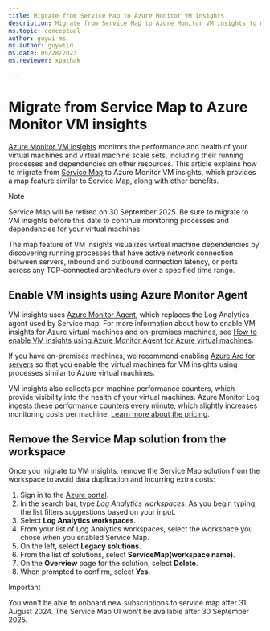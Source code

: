 ```yaml
---
title: Migrate from Service Map to Azure Monitor VM insights
description: Migrate from Service Map to Azure Monitor VM insights to monitor the performance and health of virtual machines and scale sets, including their running processes and dependencies on other resources.
ms.topic: conceptual
author: guywi-ms
ms.author: guywild
ms.date: 09/28/2023
ms.reviewer: xpathak

---
```


# Migrate from Service Map to Azure Monitor VM insights

[Azure Monitor VM insights](../vm/vminsights-overview.md) monitors the performance and health of your virtual machines and virtual machine scale sets, including their running processes and dependencies on other resources. This article explains how to migrate from [Service Map](../vm/service-map.md) to Azure Monitor VM insights, which provides a map feature similar to Service Map, along with other benefits. 

> [!NOTE]
> Service Map will be retired on 30 September 2025. Be sure to migrate to VM insights before this date to continue monitoring processes and dependencies for your virtual machines.

The map feature of VM insights visualizes virtual machine dependencies by discovering running processes that have active network connection between servers, inbound and outbound connection latency, or ports across any TCP-connected architecture over a specified time range.

## Enable VM insights using Azure Monitor Agent

VM insights uses [Azure Monitor Agent](../agents/agents-overview.md), which replaces the Log Analytics agent used by Service map. For more information about how to enable VM insights for Azure virtual machines and on-premises machines, see [How to enable VM insights using Azure Monitor Agent for Azure virtual machines](../vm/vminsights-enable-overview.md#agents).

If you have on-premises machines, we recommend enabling [Azure Arc for servers](/azure/azure-arc/servers/overview) so that you enable the virtual machines for VM insights using processes similar to Azure virtual machines.

VM insights also collects per-machine performance counters, which provide visibility into the health of your virtual machines. Azure Monitor Log ingests these performance counters every minute, which slightly increases monitoring costs per machine. [Learn more about the pricing](../vm/vminsights-overview.md#pricing).


## Remove the Service Map solution from the workspace

Once you migrate to VM insights, remove the Service Map solution from the workspace to avoid data duplication and incurring extra costs:

1. Sign in to the [Azure portal](https://portal.azure.com/).
1. In the search bar, type *Log Analytics workspaces*. As you begin typing, the list filters suggestions based on your input. 
1. Select **Log Analytics workspaces**.
1. From your list of Log Analytics workspaces, select the workspace you chose when you enabled Service Map.
1. On the left, select **Legacy solutions**.
1. From the list of solutions, select **ServiceMap(workspace name)**. 
1. On the **Overview** page for the solution, select **Delete**. 
1. When prompted to confirm, select **Yes**.

> [!IMPORTANT]
> You won't be able to onboard new subscriptions to service map after 31 August 2024. The Service Map UI won't be available after 30 September 2025.

